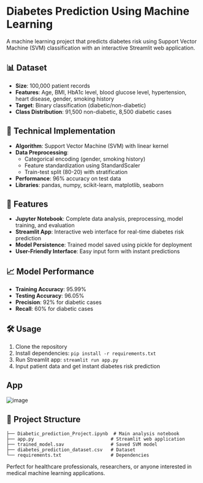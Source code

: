 # Diabetes Prediction Using Machine Learning

A machine learning project that predicts diabetes risk using Support Vector Machine (SVM) classification with an interactive Streamlit web application.

## 📊 Dataset
- **Size**: 100,000 patient records
- **Features**: Age, BMI, HbA1c level, blood glucose level, hypertension, heart disease, gender, smoking history
- **Target**: Binary classification (diabetic/non-diabetic)
- **Class Distribution**: 91,500 non-diabetic, 8,500 diabetic cases

## 🔧 Technical Implementation
- **Algorithm**: Support Vector Machine (SVM) with linear kernel
- **Data Preprocessing**: 
  - Categorical encoding (gender, smoking history)
  - Feature standardization using StandardScaler
  - Train-test split (80-20) with stratification
- **Performance**: 96% accuracy on test data
- **Libraries**: pandas, numpy, scikit-learn, matplotlib, seaborn

## 🚀 Features
- **Jupyter Notebook**: Complete data analysis, preprocessing, model training, and evaluation
- **Streamlit App**: Interactive web interface for real-time diabetes risk prediction
- **Model Persistence**: Trained model saved using pickle for deployment
- **User-Friendly Interface**: Easy input form with instant predictions

## 📈 Model Performance
- **Training Accuracy**: 95.99%
- **Testing Accuracy**: 96.05%
- **Precision**: 92% for diabetic cases
- **Recall**: 60% for diabetic cases

## 🛠️ Usage
1. Clone the repository
2. Install dependencies: `pip install -r requirements.txt`
3. Run Streamlit app: `streamlit run app.py`
4. Input patient data and get instant diabetes risk prediction

## App
![image](https://github.com/user-attachments/assets/c3a12546-241b-40ed-bead-09112d075bce)

## 📁 Project Structure
```
├── Diabetic_prediction_Project.ipynb  # Main analysis notebook
├── app.py                            # Streamlit web application
├── trained_model.sav                 # Saved SVM model
├── diabetes_prediction_dataset.csv   # Dataset
└── requirements.txt                  # Dependencies
```

Perfect for healthcare professionals, researchers, or anyone interested in medical machine learning applications.
